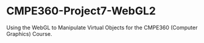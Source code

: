 # CMPE360-Project7-WebGL2
Using the WebGL to Manipulate Virtual Objects for the CMPE360 (Computer Graphics) Course.
